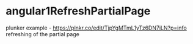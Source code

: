 # angular1RefreshPartialPage

plunker example - https://plnkr.co/edit/TjpYgMTmL1yTz6DN7iLN?p=info
refreshing of the partial page
